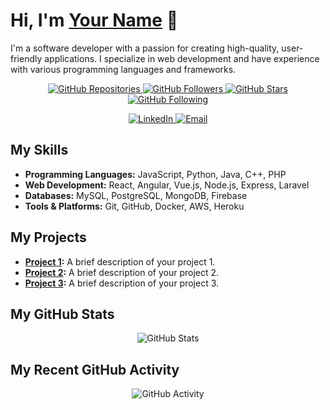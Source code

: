 # Hi, I'm [Your Name](https://github.com/yourusername) 👋

I'm a software developer with a passion for creating high-quality, user-friendly applications. I specialize in web development and have experience with various programming languages and frameworks.

<p align="center">
  <a href="https://github.com/yourusername?tab=repositories">
    <img alt="GitHub Repositories" src="https://img.shields.io/badge/Repositories-20+-blue?style=for-the-badge&logo=github&logoColor=white" />
  </a>
  <a href="https://github.com/yourusername?tab=followers">
    <img alt="GitHub Followers" src="https://img.shields.io/github/followers/yourusername?label=Followers&style=for-the-badge&logo=github&logoColor=white" />
  </a>
  <a href="https://github.com/yourusername?tab=stars">
    <img alt="GitHub Stars" src="https://img.shields.io/github/stars/yourusername?label=Stars&style=for-the-badge&logo=github&logoColor=white" />
  </a>
  <a href="https://github.com/yourusername?tab=following">
    <img alt="GitHub Following" src="https://img.shields.io/github/following/yourusername?label=Following&style=for-the-badge&logo=github&logoColor=white" />
  </a>
</p>

<p align="center">
  <a href="https://www.linkedin.com/in/yourusername/">
    <img alt="LinkedIn" src="https://img.shields.io/badge/LinkedIn-Connect-blue?style=for-the-badge&logo=linkedin&logoColor=white" />
  </a>
  <a href="mailto:youremail@example.com">
    <img alt="Email" src="https://img.shields.io/badge/Email-Contact-blue?style=for-the-badge&logo=gmail&logoColor=white" />
  </a>
</p>

## My Skills

- **Programming Languages:** JavaScript, Python, Java, C++, PHP
- **Web Development:** React, Angular, Vue.js, Node.js, Express, Laravel
- **Databases:** MySQL, PostgreSQL, MongoDB, Firebase
- **Tools & Platforms:** Git, GitHub, Docker, AWS, Heroku

## My Projects

- **[Project 1](https://github.com/tejababu846/E-Commerce-Next-Level):** A brief description of your project 1.
- **[Project 2](https://github.com/tejababu846/Jobby-App):** A brief description of your project 2.
- **[Project 3](https://github.com/tejababu846/Movie-App):** A brief description of your project 3.

## My GitHub Stats

<p align="center">
  <img alt="GitHub Stats" src="https://github-readme-stats.vercel.app/api?username=tejababu846&show_icons=true&theme=tokyonight" />
</p>

## My Recent GitHub Activity

<p align="center">
  <img alt="GitHub Activity" src="https://github-readme-activity-graph.vercel.app/api?username=tejababu846&theme=tokyonight" />
</p>
